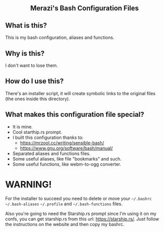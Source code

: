 <h2 style="text-align: center;">Merazi's Bash Configuration Files</h2>

## What is this?
This is my bash configuration, aliases and functions.

## Why is this?
I don't want to lose them.

## How do I use this?
There's an installer script, it will create symbolic links to the original
files (the ones inside this directory).

## What makes this configuration file special?
- It is mine.
- Cool starthip.rs prompt.
- I built this configuration thanks to:
  + https://mrzool.cc/writing/sensible-bash/
  + https://www.gnu.org/software/bash/manual/
- Separated aliases and functions files.
- Some useful aliases, like file "bookmarks" and such.
- Some useful functions, like webm-to-ogg converter.

# WARNING!

For the installer to succeed you need to delete or move your `~/.bashrc`
`~/.bash-aliases` `~/.profile` and `~/.bash-functions` files.

Also you're going to need the Starship.rs prompt since I'm using it on my confs,
you can get starship.rs from this url: https://starship.rs/. Just follow the
instructions on the website and then copy my bashrc.

